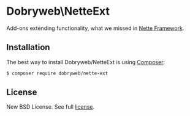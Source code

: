 Dobryweb\NetteExt
==================

Add-ons extending functionality, what we missed in [Nette Framework](http://nette.org).


Installation
------------

The best way to install Dobryweb/NetteExt is using  [Composer](http://getcomposer.org/):

```sh
$ composer require dobryweb/nette-ext
```

License
-------
New BSD License. See full [license](license.md).
